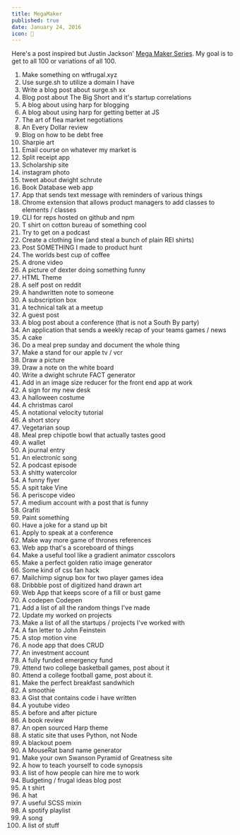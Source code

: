 ```yaml
---
title: MegaMaker
published: true
date: January 24, 2016
icon: 🤖
---
```

Here&#39;s a post inspired but Justin Jackson&#39; [Mega Maker Series](http://megamaker.co/). My goal is to get to all 100 or variations of all 100.

1. Make something on wtfrugal.xyz
2. Use surge.sh to utilize a domain I have 
3. Write a blog post about surge.sh xx   
4. Blog post about The Big Short and it&#39;s startup correlations 
5. A blog about using harp for blogging
6. A blog about using harp for getting better at JS
7. The art of flea market negotiations
8. An Every Dollar review
9. Blog on how to be debt free
10. Sharpie art
11. Email course on whatever my market is
12. Split receipt app
13. Scholarship site
14. instagram photo
15. tweet about dwight schrute
16. Book Database web app
17. App that sends text message with reminders of various things
18. Chrome extension that allows product managers to add classes to elements / classes
19. CLI for reps hosted on github and npm
20. T shirt on cotton bureau of something cool
21. Try to get on a podcast
22. Create a clothing line (and steal a bunch of plain REI shirts)
23. Post SOMETHING I made to product hunt
24. The worlds best cup of coffee
25. A drone video
26. A picture of dexter doing something funny
27. HTML Theme
28. A self post on reddit
29. A handwritten note to someone
30. A subscription box
31. A technical talk at a meetup
32. A guest post
33. A blog post about a conference (that is not a South By party)
34. An application that sends a weekly recap of your teams games / news
35. A cake
36. Do a meal prep sunday and document the whole thing
37. Make a stand for our apple tv / vcr
38. Draw a picture
39. Draw a note on the white board
40. Write a dwight schrute FACT generator
41. Add in an image size reducer for the front end app at work
42. A sign for my new desk
43. A halloween costume
44. A christmas carol
45. A notational velocity tutorial
46. A short story
47. Vegetarian soup
48. Meal prep chipotle bowl that actually tastes good
49. A wallet
50. A journal entry
51. An electronic song
52. A podcast episode
53. A shitty watercolor
54. A funny flyer
55. A spit take Vine
56. A periscope video
57. A medium account with a post that is funny
58. Grafiti
59. Paint something
60. Have a joke for a stand up bit
61. Apply to speak at a conference
62. Make way more game of thrones references
63. Web app that&#39;s a scoreboard of things
64. Make a useful tool like a gradient animator csscolors
65. Make a perfect golden ratio image generator
66. Some kind of css fan hack
67. Mailchimp signup box for two player games idea
68. Dribbble post of digitized hand drawn art
69. Web App that keeps score of a fill or bust game
70. A codepen Codepen
71. Add a list of all the random things I've made
72. Update my worked on projects
73. Make a list of all the startups / projects I've worked with
74. A fan letter to John Feinstein
75. A stop motion vine
76. A node app that does CRUD
77. An investment account
78. A fully funded emergency fund
79. Attend two college basketball games, post about it
80. Attend a college football game, post about it.
81. Make the perfect breakfast sandwhich
82. A smoothie
83. A Gist that contains code i have written
84. A youtube video
85. A before and after picture
86. A book review
87. An open sourced Harp theme
88. A static site that uses Python, not Node
89. A blackout poem
90. A MouseRat band name generator
91. Make your own Swanson Pyramid of Greatness site
92. A how to teach yourself to code synopsis
93. A list of how people can hire me to work
94. Budgeting / frugal ideas blog post
95. A t shirt
96. A hat
97. A useful SCSS mixin
98. A spotify playlist
99. A song
100. A list of stuff